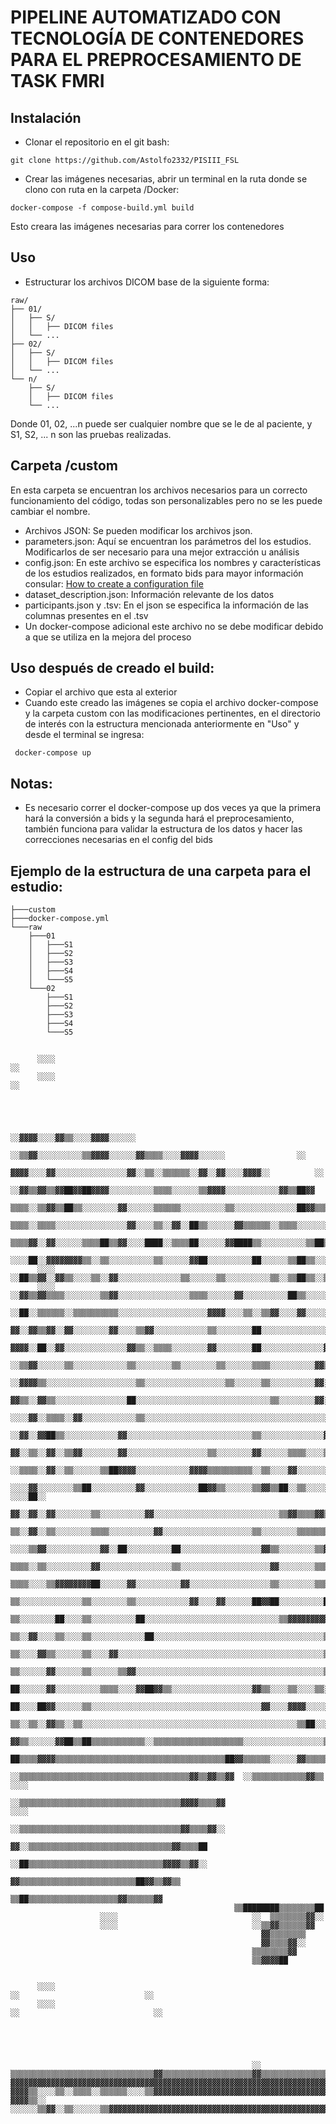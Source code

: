 # PIPELINE AUTOMATIZADO CON TECNOLOGÍA DE CONTENEDORES PARA EL PREPROCESAMIENTO DE TASK FMRI    

## Instalación
- Clonar el repositorio en el git bash:
```
git clone https://github.com/Astolfo2332/PISIII_FSL
```
- Crear las imágenes necesarias, abrir un terminal en la ruta donde se clono con ruta en la carpeta /Docker:
```
docker-compose -f compose-build.yml build
```
Esto creara las imágenes necesarias para correr los contenedores
## Uso
- Estructurar los archivos DICOM base de la siguiente forma: 
```
raw/
├── 01/
│   ├── S/
│   │   ├── DICOM files
│   └── ...
├── 02/
│   ├── S/
│   │   ├── DICOM files
│   └── ...
└── n/
    ├── S/
    │   ├── DICOM files
    └── ...
```
Donde 01, 02, ...n puede ser cualquier nombre que se le de al paciente, y S1, S2, ... n son las pruebas realizadas.
## Carpeta /custom 
En esta carpeta se encuentran los archivos necesarios para un correcto funcionamiento del código, todas son personalizables pero no se les puede cambiar el nombre.

- Archivos JSON:
Se pueden modificar los archivos json.
- parameters.json:
Aquí se encuentran los parámetros del los estudios. Modificarlos de ser necesario para una mejor extracción u análisis
- config.json:
En este archivo se especifica los nombres y características de los estudios realizados, en formato bids para mayor información consular: [How to create a configuration file](https://unfmontreal.github.io/Dcm2Bids/docs/how-to/create-config-file/)
- dataset_description.json:
Información relevante de los datos
- participants.json y .tsv:
En el json se especifica la información de las columnas presentes en el .tsv
- Un docker-compose adicional este archivo no se debe modificar debido a que se utiliza en la mejora del proceso
## Uso después de creado el build:
- Copiar el archivo que esta al exterior 
- Cuando este creado las imágenes se copia el archivo docker-compose y la carpeta custom con las modificaciones pertinentes, en el directorio de interés con la estructura mencionada anteriormente en "Uso" y desde el terminal se ingresa:

```
 docker-compose up
``` 
## Notas:

- Es necesario correr el docker-compose up dos veces ya que la primera hará la conversión a bids y la segunda hará el preprocesamiento, también funciona para validar la estructura de los datos y hacer las correcciones necesarias en el config del bids 
## Ejemplo de la estructura de una carpeta para el estudio: 

```
├───custom
├───docker-compose.yml
└───raw
    ├───01
    │   ├───S1
    │   ├───S2
    │   ├───S3
    │   ├───S4
    │   └───S5
    └───02
        ├───S1
        ├───S2
        ├───S3
        ├───S4
        └───S5
```

##
```
      ░░░░                                                                                            ░░                                      
      ░░░░                                                                                            ░░                                      
                                                                                                                                              
                                                                                                                                              
                                                                                                                                              
                                                                                                                                              
                                                              ░░▓▓▓▓░░░░▓▓▒▒░░░░▓▓▓▓░░░░░░                                                    
                                                      ░░▒▒▓▓░░░░░░░░░░▒▒▓▓▓▓░░░░░░▓▓▒▒▒▒░░░░▓▓▓▓░░░░░░                ░░                      
                                                  ▓▓▓▓░░░░▓▓░░░░░░░░░░░░░░░░▓▓░░▒▒░░▒▒▒▒▒▒░░▓▓░░▓▓░░░░▓▓▓▓░░          ░░                      
                                            ░░▓▓▒▒▓▓▒▒▓▓██▓▓██▓▓▓▓░░░░░░░░░░▒▒▒▒░░░░░░▒▒▓▓▓▓░░░░░░░░░░░░▓▓▒▒██▓▓                              
                                          ▒▒▒▒░░▒▒▓▓▒▒██▒▒░░░░░░░░▓▓░░░░░░▒▒▒▒▒▒░░░░░░░░░░▒▒░░░░░░░░░░░░░░██▓▓▒▒▒▒▒▒                          
                                        ▒▒▒▒░░▒▒▒▒░░░░░░░░░░░░░░░░▓▓░░░░▒▒░░▓▓░░██▒▒░░░░░░▓▓▒▒▒▒▒▒░░▒▒▒▒░░░░░░░░▓▓▒▒▒▒                        
                                      ▒▒▒▒▓▓░░▓▓░░░░░░▒▒▒▒██▒▒▓▓░░░░████░░▒▒▒▒██░░░░░░▓▓████▒▒░░░░░░░░░░▒▒██▒▒░░░░██▒▒▓▓▒▒                    
                                    ░░░░██░░▓▓▓▓▓▓▓▓▒▒░░▒▒░░░░░░░░░░▒▒░░░░░░▓▓██░░░░░░░░░░██░░░░░░▒▒██▒▒░░░░░░░░░░░░░░░░▒▒▓▓                  
      ░░░░                      ░░██▒▒▓▓░░▓▓▒▒░░░░▒▒░░▓▓░░░░░░░░░░░░░░▒▒░░░░░░▒▒░░░░░░░░░░▒▒░░▒▒██▒▒░░▒▒░░░░░░▓▓▒▒▒▒▒▒░░▓▓░░▓▓                
      ░░░░                    ░░▓▓▒▒▓▓▒▒▒▒░░░░░░░░▒▒▓▓░░░░░░░░░░░░░░░░▒▒▒▒░░░░░░▓▓░░░░░░░░░░██▒▒░░░░░░▒▒░░░░░░░░░░░░▒▒▒▒░░▓▓▒▒▓▓              
                            ░░██░░▒▒▒▒▒▒░░▒▒▒▒▒▒▒▒▒▒░░░░░░░░░░░░░░░░░░░░▓▓▓▓░░░░▒▒░░▒▒▓▓░░░░▓▓░░░░░░░░▒▒░░░░░░░░░░░░░░▓▓░░▓▓▒▒▒▒▒▒            
                            ▓▓░░▓▓▒▒▓▓░░▓▓░░░░░░░░▓▓░░░░▒▒▓▓░░░░░░░░░░░░▒▒░░░░░░░░██░░░░░░░░░░░░░░░░▒▒░░░░░░░░░░░░░░░░░░░░░░░░░░██            
                            ▓▓▓▓░░██░░▓▓░░░░░░░░░░░░░░▓▓▒▒░░▒▒▒▒░░░░░░░░▓▓░░░░░░░░██░░░░░░░░░░░░░░▓▓▒▒▒▒░░░░░░▒▒▓▓░░░░░░░░░░░░░░░░▓▓          
                          ░░▒▒▓▓░░░░░░▒▒░░░░░░░░░░░░▒▒░░░░░░░░▒▒░░░░░░░░▒▒░░░░░░▒▒▒▒░░░░░░░░░░▓▓▒▒░░░░▒▒▓▓░░▓▓░░░░░░░░░░▓▓▓▓░░░░░░▒▒░░        
                        ░░▓▓▓▓▒▒░░░░░░░░░░░░░░░░░░░░▒▒░░░░░░░░░░░░░░░░░░▒▒░░░░░░▒▒░░░░░░░░░░▓▓░░░░░░░░░░░░██░░░░░░░░░░░░▓▓░░░░▓▓▒▒░░▓▓        
                        ▓▓▒▒░░▓▓▒▒░░░░░░░░░░░░░░░░██░░░░░░░░░░░░░░░░░░░░░░░░░░░░░░▒▒░░░░░░░░▓▓░░░░▒▒▒▒░░░░░░▒▒░░░░░░░░░░▓▓░░░░░░▒▒▒▒▒▒        
                      ░░░░▓▓░░▒▒▒▒░░▓▓░░░░░░░░░░░░▒▒░░░░░░░░░░░░░░░░░░░░░░░░░░░░░░░░░░░░░░░░░░░░░░▓▓░░░░░░░░▓▓░░░░░░░░░░░░░░░░░░░░▒▒░░░░      
                    ░░▓▓░░▓▓██▒▒░░░░░░░░░░░░▓▓░░░░░░░░░░░░░░░░░░░░░░░░░░░░▒▒░░░░░░░░░░░░░░▓▓░░░░░░░░░░░░░░░░░░▓▓██░░░░░░░░░░░░░░░░▒▒░░        
                    ▓▓░░▒▒░░▓▓░░▒▒▓▓░░░░░░░░▓▓░░░░░░░░░░░░░░░░░░▒▒░░░░░░░░▓▓░░░░░░▒▒▒▒░░░░▒▒░░░░░░░░░░░░░░░░░░░░░░░░░░░░░░░░░░░░░░▓▓░░░░      
                    ░░▒▒▒▒░░▓▓░░▒▒░░░░░░▒▒██▓▓▓▓░░░░░░░░░░░░▓▓▓▓▒▒▒▒▒▒▒▒▒▒░░▒▒░░░░▓▓░░░░░░░░░░░░░░░░░░░░░░░░░░░░░░░░░░▓▓▒▒░░░░▓▓▓▓▒▒░░        
                  ░░░░▓▓░░░░░░░░▒▒██░░░░░░░░░░▓▓░░░░░░░░░░░░██▓▓▒▒░░░░░░▒▒▓▓▒▒██░░▒▒░░░░░░░░░░░░██░░░░░░░░░░░░▒▒▓▓░░░░▒▒░░░░▓▓  ░░░░██░░      
                  ▓▓░░▓▓░░▓▓░░░░░░░░▒▒░░░░░░░░░░▓▓░░░░░░░░░░░░░░░░░░░░░░░░░░░░▒▒▓▓▒▒▒▒▓▓▒▒░░░░░░▓▓░░░░░░░░▒▒▓▓░░░░░░░░░░░░░░░░▓▓░░▒▒██        
                  ▒▒░░▓▓░░▒▒░░░░░░░░▒▒▒▒░░░░░░░░░░▓▓░░░░░░░░░░░░░░░░░░░░▒▒░░░░░░░░▒▒▒▒▒▒▒▒██▒▒▒▒██░░░░░░▒▒▓▓░░░░░░░░░░▓▓░░░░░░██░░▒▒▒▒        
                ░░░░▒▒▓▓░░░░░░░░░░░░▓▓░░██░░░░░░░░░░██░░░░░░░░░░░░░░░░░░▓▓▒▒░░░░░░░░▒▒▓▓░░░░░░░░░░▓▓▒▒░░▓▓░░░░░░░░░░░░▓▓░░░░░░▒▒▒▒▓▓▒▒        
                ▒▒▒▒░░▒▒░░░░░░░░░░▓▓░░░░░░░░░░░░░░░░▒▒░░░░░░░░░░░░░░░░░░░░▓▓░░░░░░░░▒▒▒▒░░░░░░░░░░░░▒▒▒▒░░░░░░░░░░░░░░▓▓░░░░▓▓░░▓▓▓▓░░        
                ▒▒▒▒░░░░▒▒▓▓▓▓▓▓▓▓██░░░░░░▓▓░░░░░░░░░░▓▓░░░░░░░░░░░░░░░░░░▒▒░░░░░░░░▒▒▒▒░░░░░░░░░░░░░░▓▓░░░░░░░░░░░░▒▒▒▒░░▓▓▓▓▓▓░░░░          
                ▒▒░░░░░░░░░░░░░░▒▒░░░░░░░░▒▒░░░░░░░░░░░░▓▓░░░░▓▓░░░░░░██▓▓██░░░░░░░░░░██░░░░░░░░░░░░░░░░▓▓▒▒░░░░░░▓▓░░░░▒▒▓▓░░░░░░██          
                ▒▒░░░░░░░░██░░░░▒▒░░░░░░░░░░██░░░░░░░░░░░░░░░░░░░░░░░░░░░░░░▒▒▓▓▓▓▓▓▓▓▓▓░░░░░░░░░░░░░░░░░░▒▒▒▒▒▒▓▓▒▒░░░░░░░░▓▓░░▓▓            
                ▒▒░░▓▓░░░░▒▒░░░░▒▒░░░░░░░░░░░░██░░░░░░░░░░░░░░░░░░░░░░░░░░░░░░░░░░░░░░▒▒▓▓░░░░░░▓▓▓▓▒▒░░░░░░▒▒▒▒░░░░░░░░░░░░░░▓▓              
                ▒▒░░░░▓▓▒▒░░░░░░▒▒░░░░▓▓░░░░░░░░░░░░░░░░░░░░░░░░░░░░░░░░░░░░░░░░░░░░░░▒▒░░░░░░░░░░░░░░░░░░░░░░▒▒░░░░░░░░▒▒▓▓▒▒                
                ▒▒░░░░░░▓▓░░░░░░▒▒░░░░░░▒▒▓▓░░░░░░░░░░░░░░░░░░░░░░░░░░░░░░░░░░░░░░░░░░▒▒░░░░░░░░▓▓░░░░░░░░░░░░████▓▓▓▓▓▓                      
                  ██░░░░░░▓▓░░░░░░░░░░▒▒▒▒░░░░▓▓██▓▓▒▒░░░░░░░░░░░░░░░░░░▓▓▒▒░░░░▒▒░░░░▒▒░░░░░░░░██░░░░░░░░░░▒▒░░                              
                    ██░░░░██▓▓░░░░░░▒▒░░░░░░░░░░░░░░░░░░░░░░░░░░░░░░░░░░░░░░▓▓░░░░▓▓▓▓░░░░░░░░░░▓▓▒▒░░░░░░░░▓▓                                
                    ▒▒░░▒▒░░▓▓▒▒░░▒▒░░░░░░░░░░░░░░░░░░░░░░░░░░░░░░░░░░░░░░░░░░░░░░░░▒▒██░░░░░░░░▒▒░░░░░░░░▒▒▒▒                                
                      ▓▓▒▒░░░░░░▓▓██▒▒██▒▒▒▒▒▒▒▒▒▒▒▒░░▒▒▒▒▒▒▒▒▒▒▒▒▒▒▒▒▒▒▒▒░░░░░░░░░░░░░░░░░░▒▒▓▓░░░░░░░░▓▓▓▓                                  
                        ██▒▒▒▒▓▓▓▓▒▒▒▒▒▒▒▒▒▒▒▒▒▒▒▒▒▒▒▒▒▒▒▒▒▒▒▒▒▒▒▒▒▒▒▒▒▒██▓▓▒▒▒▒▒▒░░░░░░▓▓▒▒▒▒▒▒▒▒▒▒████▒▒                                    
                              ░░▒▒▒▒▒▒▒▒▒▒▒▒▒▒▒▒▒▒▒▒▒▒▒▒▒▒▒▒▒▒▒▒▒▒▒▒▒▒▓▓▒▒▓▓▒▒▓▓  ░░▒▒▒▒▒▒▒▒▒▒▒▒▓▓▒▒                                  ░░░░    
                              ░░▒▒▒▒▒▒▒▒▒▒▒▒▒▒▒▒▒▒▒▒▒▒▒▒▒▒▒▒▒▒▒▒▒▒▒▒▓▓▓▓▒▒▒▒▓▓                                                        ░░░░    
                              ░░▒▒▒▒▒▒▒▒▒▒▒▒▒▒▒▒▒▒▒▒▒▒▒▒▒▒▒▒▒▒▒▒▒▒▒▒▓▓▒▒▒▒▓▓░░                                                                
                                ▓▓░░▒▒▒▒▒▒▒▒▒▒▒▒▒▒▒▒▒▒▒▒▒▒▒▒▒▒▒▒▒▒▒▒▓▓▒▒▒▒██                                                                  
                                ░░██▒▒▒▒▒▒▒▒▒▒▒▒▒▒▒▒▒▒▒▒▒▒▒▒▒▒▒▒▒▒▓▓▓▓▒▒▓▓░░                                                                  
                                    ▓▓▒▒▒▒▒▒▒▒▒▒▒▒▒▒▒▒▒▒▒▒▒▒▒▒▒▒██▓▓▒▒▓▓▒▒                                                                    
                                      ▒▒██▒▒▒▒▒▒▒▒▒▒▒▒▒▒▒▒▒▒▒▒▓▓▒▒▒▒▒▒▓▓                                                                      
                                                  ▒▒████████▒▒▒▒▒▒▒▒██                                                                        
                    ░░░░                              ░░  ▒▒▒▒▒▒▒▒▓▓░░                                                                        
                    ░░░░                              ░░▒▒▓▓▒▒▒▒▒▒▓▓                                                                          
                                                        ▓▓▒▒▒▒▒▒▒▒                                                                            
                                                        ▓▓▒▒▒▒▓▓░░                                                                            
                                                      ▒▒▒▒▒▒▒▒▓▓                                                                              
                                                      ▒▒▓▓▓▓██                                                                                
                                                                                                                                              
                                                                                                                                              
      ░░░░                                                              ░░                            ░░                                      
      ░░░░                                                            ░░                              ░░                                      
                                                                                                                                              
                                                                                                                                              
                                                                                                                                              
                                                                                                                                              
                                                                                                                                              
                                                      ░░                                                                                      
▒▒▒▒▒▒▒▒▒▒▒▒▒▒▒▒▒▒▒▒▒▒▒▒▒▒▒▒▒▒▒▒▓▓▒▒▒▒▒▒▒▒▒▒▒▒▒▒▒▒▒▒▒▒▓▓▒▒▒▒▒▒▒▒▒▒▒▒▒▒▒▒▒▒▒▒▒▒▒▒▒▒▒▒▒▒▒▒▒▒▒▒▒▒▒▒▒▒▒▒▒▒▒▒▒▒▒▒▒▒▒▒▒▒▒▒▒▒▒▒▒▒▒▒▒▒▒▒▒▒▒▒▒▒▒▒▒▒▒▒▒▒
▓▓▓▓▓▓▓▓▓▓▓▓▓▓▓▓▓▓▓▓▓▓▓▓▓▓▓▓▓▓▓▓▓▓▓▓▓▓▓▓▓▓▓▓▓▓▓▓▓▓▓▓▓▓▓▓▓▓▓▓▓▓▓▓▓▓▓▓▓▓▓▓▓▓▓▓▓▓▓▓▓▓▓▓▓▓▓▓▓▓▓▓▓▓▓▓▓▓▓▓▓▓▓▓▓▓▓▓▓▓▓▓▓▓▓▓▓▓▓▓▓▓▓▓▓▓▓▓▓▓▓▓▓▓▓▓▓▓▓▓▓▓
▓▓▓▓▒▒░░░░▒▒░░▒▒▒▒░░▒▒▒▒▒▒░░░░▒▒▓▓▓▓▓▓▓▓▓▓▓▓▓▓▓▓▓▓▓▓▓▓▓▓▓▓▓▓▓▓▓▓▓▓▓▓▓▓▓▓▓▓▓▓▓▓▓▓▓▓▓▓▓▓▓▓▓▓▓▓▓▓▓▓▓▓▓▓▓▓▓▓▓▓▓▓▓▓▓▓▓▓▓▓▓▓▓▓▓▓▓▓▓▓▓▓▓▓▓▓▓▓▓▓▓▓▓▓▓▓
▓▓▓▓▒▒░░  ░░░░░░▒▒▓▓░░▒▒░░░░░░▒▒▓▓▓▓▓▓▓▓▓▓▓▓▓▓▓▓▓▓▓▓▓▓▓▓▓▓▓▓▓▓▓▓▓▓▓▓▓▓▓▓▓▓▓▓▓▓▓▓▓▓▓▓▓▓▓▓▓▓▓▓▓▓▓▓▓▓▓▓▓▓▓▓▓▓▓▓▓▓▓▓▓▓▓▓▓▓▓▓▓▓▓▓▓▓▓▓▓▓▓▓▓▓▓▓▓▓▓▓▓▓
     

```
